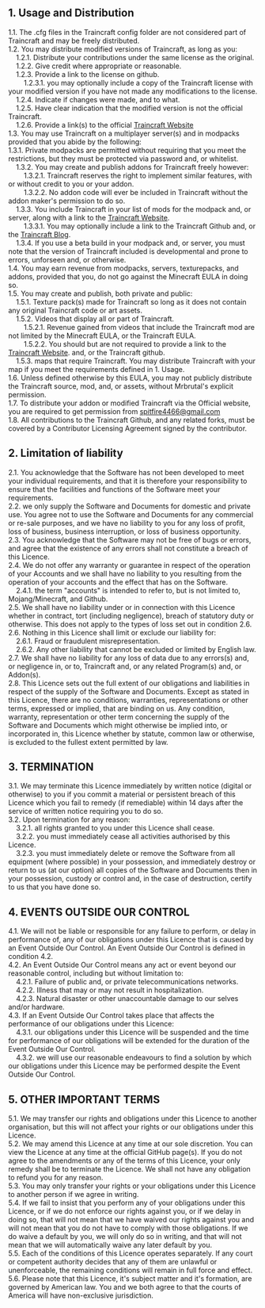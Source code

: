 ## 1. Usage and Distribution
1.1. The .cfg files in the Traincraft config folder are not considered part of Traincraft and may be freely distributed.<br/>
1.2. You may distribute modified versions of Traincraft, as long as you:<br/>
&nbsp;&nbsp;&nbsp;&nbsp;1.2.1. Distribute your contributions under the same license as the original.<br/>
&nbsp;&nbsp;&nbsp;&nbsp;1.2.2. Give credit where appropriate or reasonable.<br/>
&nbsp;&nbsp;&nbsp;&nbsp;1.2.3. Provide a link to the license on github.<br/>
&nbsp;&nbsp;&nbsp;&nbsp;&nbsp;&nbsp;&nbsp;&nbsp;1.2.3.1. you may optionally include a copy of the Traincraft license with your modified version if you have not made any modifications to the license.<br/>
&nbsp;&nbsp;&nbsp;&nbsp;1.2.4. Indicate if changes were made, and to what.<br/>
&nbsp;&nbsp;&nbsp;&nbsp;1.2.5. Have clear indication that the modified version is not the official Traincraft.<br/>
&nbsp;&nbsp;&nbsp;&nbsp;1.2.6. Provide a link(s) to the official [Traincraft Website](http://traincraft-mod.com/)<br/>
1.3. You may use Traincraft on a multiplayer server(s) and in modpacks provided that you abide by the following:<br/>
    1.3.1. Private modpacks are permitted without requiring that you meet the restrictions, but they must be protected via password and, or whitelist.<br/>
&nbsp;&nbsp;&nbsp;&nbsp;1.3.2. You may create and publish addons for Traincraft freely however:<br/>
&nbsp;&nbsp;&nbsp;&nbsp;&nbsp;&nbsp;&nbsp;&nbsp;1.3.2.1. Traincraft reserves the right to implement similar features, with or without credit to you or your addon.<br/>
&nbsp;&nbsp;&nbsp;&nbsp;&nbsp;&nbsp;&nbsp;&nbsp;1.3.2.2. No addon code will ever be included in Traincraft without the addon maker's permission to do so.<br/>
&nbsp;&nbsp;&nbsp;&nbsp;1.3.3. You include Traincraft in your list of mods for the modpack and, or server, along with a link to the [Traincraft Website](http://traincraft-mod.com).<br/>
&nbsp;&nbsp;&nbsp;&nbsp;&nbsp;&nbsp;&nbsp;&nbsp;1.3.3.1. You may optionally include a link to the Traincraft Github and, or the [Traincraft Blog](http://blog.meansoft.si/).<br/>
&nbsp;&nbsp;&nbsp;&nbsp;1.3.4. If you use a beta build in your modpack and, or server, you must note that the version of Traincraft included is developmental and prone to errors, unforseen and, or otherwise.<br/>
1.4. You may earn revenue from modpacks, servers, texturepacks, and addons, provided that you, do not go against the Minecraft EULA in doing so.<br/>
1.5. You may create and publish, both private and public:<br/>
&nbsp;&nbsp;&nbsp;&nbsp;1.5.1. Texture pack(s) made for Traincraft so long as it does not contain any original Traincraft code or art assets.<br/>
&nbsp;&nbsp;&nbsp;&nbsp;1.5.2. Videos that display all or part of Traincraft.<br/>
&nbsp;&nbsp;&nbsp;&nbsp;&nbsp;&nbsp;&nbsp;&nbsp;1.5.2.1. Revenue gained from videos that include the Traincraft mod are not limited by the Minecraft EULA, or the Traincraft EULA.<br/>
&nbsp;&nbsp;&nbsp;&nbsp;&nbsp;&nbsp;&nbsp;&nbsp;1.5.2.2. You should but are not required to provide a link to the [Traincraft Website](http://traincraft-mod.com/). and, or the Traincraft github.<br/>
&nbsp;&nbsp;&nbsp;&nbsp;1.5.3. maps that require Traincraft. You may distribute Traincraft with your map if you meet the requirements defined in 1. Usage.<br/>
1.6. Unless defined otherwise by this EULA, you may not publicly distribute the Traincraft source, mod, and, or assets, without Mrbrutal's explicit permission.<br/>
1.7. To distribute your addon or modified Traincraft via the Official website, you are required to get permission from spitfire4466@gmail.com<br/>
1.8. All contributions to the Traincraft Github, and any related forks, must be covered by a Contributor Licensing Agreement signed by the contributor.<br/>


## 2. Limitation of liability
2.1. You acknowledge that the Software has not been developed to meet your individual requirements, and that it is therefore your responsibility to ensure that the facilities and functions of the Software meet your requirements.<br/>
2.2. we only supply the Software and Documents for domestic and private use. You agree not to use the Software and Documents for any commercial or re-sale purposes, and we have no liability to you for any loss of profit, loss of business, business interruption, or loss of business opportunity.<br/>
2.3. You acknowledge that the Software may not be free of bugs or errors, and agree that the existence of any errors shall not constitute a breach of this Licence.<br/>
2.4. We do not offer any warranty or guarantee in respect of the operation of your Accounts and we shall have no liability to you resulting from the operation of your accounts and the effect that has on the Software.<br/>
&nbsp;&nbsp;&nbsp;&nbsp;2.4.1. the term "accounts" is intended to refer to, but is not limited to, Mojang/Minecraft, and Github.<br/>
2.5. We shall have no liability under or in connection with this Licence whether in contract, tort (including negligence), breach of statutory duty or otherwise. This does not apply to the types of loss set out in condition 2.6.<br/>
2.6. Nothing in this Licence shall limit or exclude our liability for:<br/>
&nbsp;&nbsp;&nbsp;&nbsp;2.6.1. Fraud or fraudulent misrepresentation.<br/>
&nbsp;&nbsp;&nbsp;&nbsp;2.6.2. Any other liability that cannot be excluded or limited by English law.<br/>
2.7. We shall have no liability for any loss of data due to any errors(s) and, or negligence in, or to, Traincraft and, or any related Program(s) and, or Addon(s).<br/>
2.8. This Licence sets out the full extent of our obligations and liabilities in respect of the supply of the Software and Documents. Except as stated in this Licence, there are no conditions, warranties, representations or other terms, expressed or implied, that are binding on us. Any condition, warranty, representation or other term concerning the supply of the Software and Documents which might otherwise be implied into, or incorporated in, this Licence whether by statute, common law or otherwise, is excluded to the fullest extent permitted by law.<br/>


## 3. TERMINATION
3.1. We may terminate this Licence immediately by written notice (digital or otherwise) to you if you commit a material or persistent breach of this Licence which you fail to remedy (if remediable) within 14 days after the service of written notice requiring you to do so.<br/>
3.2. Upon termination for any reason:<br/>
&nbsp;&nbsp;&nbsp;&nbsp;3.2.1. all rights granted to you under this Licence shall cease.<br/>
&nbsp;&nbsp;&nbsp;&nbsp;3.2.2. you must immediately cease all activities authorised by this Licence.<br/>
&nbsp;&nbsp;&nbsp;&nbsp;3.2.3. you must immediately delete or remove the Software from all equipment (where possible) in your possession, and immediately destroy or return to us (at our option) all copies of the Software and Documents then in your possession, custody or control and, in the case of destruction, certify to us that you have done so.<br/>


## 4. EVENTS OUTSIDE OUR CONTROL
4.1. We will not be liable or responsible for any failure to perform, or delay in performance of, any of our obligations under this Licence that is caused by an Event Outside Our Control. An Event Outside Our Control is defined in condition 4.2.<br/>
4.2. An Event Outside Our Control means any act or event beyond our reasonable control, including but without limitation to:<br/>
&nbsp;&nbsp;&nbsp;&nbsp;4.2.1. Failure of public and, or private telecommunications networks.<br/>
&nbsp;&nbsp;&nbsp;&nbsp;4.2.2. Illness that may or may not result in hospitalization.<br/>
&nbsp;&nbsp;&nbsp;&nbsp;4.2.3. Natural disaster or other unaccountable damage to our selves and/or hardware.<br/>
4.3. If an Event Outside Our Control takes place that affects the performance of our obligations under this Licence:<br/>
&nbsp;&nbsp;&nbsp;&nbsp;4.3.1. our obligations under this Licence will be suspended and the time for performance of our obligations will be extended for the duration of the Event Outside Our Control.<br/>
&nbsp;&nbsp;&nbsp;&nbsp;4.3.2. we will use our reasonable endeavours to find a solution by which our obligations under this Licence may be performed despite the Event Outside Our Control.<br/>


## 5. OTHER IMPORTANT TERMS
5.1. We may transfer our rights and obligations under this Licence to another organisation, but this will not affect your rights or our obligations under this Licence.<br/>
5.2. We may amend this Licence at any time at our sole discretion. You can view the Licence at any time at the official GitHub page(s). If you do not agree to the amendments or any of the terms of this Licence, your only remedy shall be to terminate the Licence. We shall not have any obligation to refund you for any reason.<br/>
5.3. You may only transfer your rights or your obligations under this Licence to another person if we agree in writing.<br/>
5.4. If we fail to insist that you perform any of your obligations under this Licence, or if we do not enforce our rights against you, or if we delay in doing so, that will not mean that we have waived our rights against you and will not mean that you do not have to comply with those obligations. If we do waive a default by you, we will only do so in writing, and that will not mean that we will automatically waive any later default by you.<br/>
5.5. Each of the conditions of this Licence operates separately. If any court or competent authority decides that any of them are unlawful or unenforceable, the remaining conditions will remain in full force and effect.<br/>
5.6. Please note that this Licence, it's subject matter and it's formation, are governed by American law. You and we both agree to that the courts of America will have non-exclusive jurisdiction.
